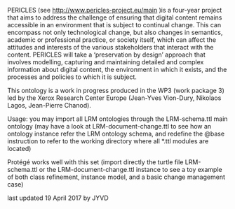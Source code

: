 PERICLES (see http://www.pericles-project.eu/main )is a four-year project that aims to address the challenge of ensuring that digital content remains 
accessible in an environment that is subject to continual change. This can encompass not only technological change, but also changes in semantics, 
academic or professional practice, or society itself, which can affect the attitudes and interests of the various stakeholders that interact with the content. 
PERICLES will take a ‘preservation by design’ approach that involves modelling, capturing and maintaining detailed and complex information about 
digital content, the environment in which it exists, and the processes and policies to which it is subject.

This ontology is a work in progress produced in the WP3 (work package 3) led by the Xerox Research Center Europe (Jean-Yves Vion-Dury, Nikolaos Lagos, Jean-Pierre Chanod).

Usage: you may import all LRM ontologies through the LRM-schema.ttl main ontology (may have a look at LRM-document-change.ttl to see how an ontology instance refer the LRM ontology schema, and redefine the @base instruction to refer to the working directory where all *.ttl modules are located)

Protégé works well with this set (import directly the turtle file LRM-schema.ttl or the LRM-document-change.ttl instance to see a toy example of both class refinement, instance model, and a basic change management case)

last updated 19 April 2017 by JYVD 
